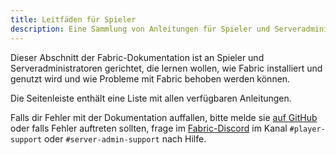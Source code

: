 ```yaml
---
title: Leitfäden für Spieler
description: Eine Sammlung von Anleitungen für Spieler und Serveradministratoren über die Installation und Nutzung von Fabric.
---
```


Dieser Abschnitt der Fabric-Dokumentation ist an Spieler und Serveradministratoren gerichtet, die lernen wollen, wie Fabric installiert und genutzt wird und wie Probleme mit Fabric behoben werden können.

Die Seitenleiste enthält eine Liste mit allen verfügbaren Anleitungen.

Falls dir Fehler mit der Dokumentation auffallen, bitte melde sie [auf GitHub](https://github.com/FabricMC/fabric-docs) oder falls Fehler auftreten sollten, frage im [Fabric-Discord](https://discord.gg/v6v4pMv) im Kanal `#player-support` oder `#server-admin-support` nach Hilfe.
